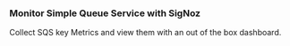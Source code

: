 ### Monitor Simple Queue Service with SigNoz

Collect SQS key Metrics and view them with an out of the box dashboard.
